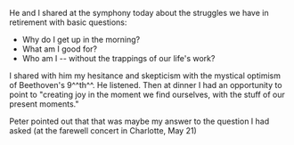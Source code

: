 He and I shared at the symphony today about the struggles we have in retirement with basic questions:

- Why do I get up in the morning?
- What am I good for?
- Who am I -- without the trappings of our life's work?

I shared with him my hesitance and skepticism with the mystical optimism of Beethoven's 9^^th^^. He listened. Then at dinner I had an opportunity to point to "creating joy in the moment we find ourselves, with the stuff of our present moments." 

Peter pointed out that that was maybe my answer to the question I had asked (at the farewell concert in Charlotte, May 21)